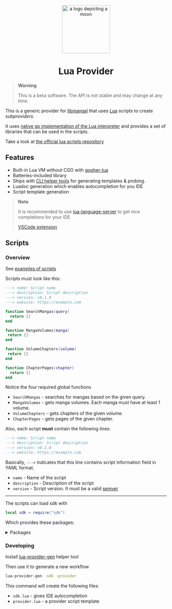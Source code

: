 <div align="center">
  <img width="150px" alt="a logo depicting a moon" src="https://github.com/mangalorg/luaprovider/assets/62389790/7602ff8f-3127-44ab-82c0-bbe58383297f">
  <h1>Lua Provider</h1>
</div>

> **Warning**
> 
> This is a beta software. The API is not stable and may change at any time.

This is a generic provider for [libmangal](https://github.com/mangalorg/libmangal)
that uses [Lua](https://www.lua.org/) scripts to create *subproviders*.

It uses [native go implementation of the Lua interpreter](https://github.com/yuin/gopher-lua)
and provides a set of libraries that can be used in the scripts.

Take a look at [the official lua scripts repository](https://github.com/mangalorg/saturno)

## Features

- Built-in Lua VM without CGO with [gopher-lua](https://github.com/yuin/gopher-lua)
- Batteries-included library
- Ships with [CLI helper tools](./cmd) for generating templates & probing.
- Luadoc generation which enables autocompletion for you IDE
- Script template generation

> **Note**
> 
> It is recommended to use [lua-language-server](https://github.com/LuaLS/lua-language-server)
> to get nice completions for your IDE
> 
> [VSCode extension](https://marketplace.visualstudio.com/items?itemName=sumneko.lua)

## Scripts

### Overview

See [examples of scripts](https://github.com/mangalorg/saturno/tree/main/luas)

Scripts must look like this:

```lua
---> name: Script name
---> description: Script description
---> version: v0.1.0
---> website: https://example.com

function SearchMangas(query)
  return {}
end

function MangaVolumes(manga)
 return {} 
end

function VolumeChapters(volume)
 return {} 
end

function ChapterPages(chapter)
  return {}
end
```

Notice the four required global functions
- `SearchMangas` - searches for mangas based on the given query.
- `MangaVolumes` - gets manga volumes. Each manga must have at least 1 volume.
- `VolumeChapters` - gets chapters of the given volume.
- `ChapterPages` - gets pages of the given chapter.

Also, each script **must** contain the following lines:

```lua
---> name: Script name
---> description: Script description
---> version: v0.1.0
---> website: https://example.com
```

Basically, `--->` indicates that this line contains script information field in YAML format.

- `name` - Name of the script
- `description` - Description of the script
- `version` - Script version. It must be a valid [semver](https://semver.org/)

---

The scripts can load sdk with

```lua
local sdk = require("sdk")
```

Which provides these packages:

<details>
<summary>Packages</summary>

- [crypto](./lib/crypto)
  - [md5](./lib/crypto/md5)
  - [sha1](./lib/crypto/sha1)
  - [sha256](./lib/crypto/sha256)
  - [sha512](./lib/crypto/sha512)
  - [aes](./lib/crypto/aes)
- [encoding](./lib/encoding)
  - [base64](./lib/encoding/base64)
  - [json](./lib/encoding/json)
- [html](./lib/html)
- [http](./lib/http)
- [js](./lib/js) - a javascript virtual machine
- [regexp](./lib/regexp)
- [time](./lib/time)
- [strings](./lib/strings)
- [levenshtein](./lib/levenshtein)
- [util](./lib/util)

Headless browser coming soon...
</details>

### Developing

Install [lua-provider-gen](./cmd/lua-provider-gen) helper tool

Then use it to generate a new workflow

```bash
lua-provider-gen -sdk -provider
```

This command will create the following files:

- `sdk.lua` - gives IDE autocompletion
- `provider.lua` - a provider script template
